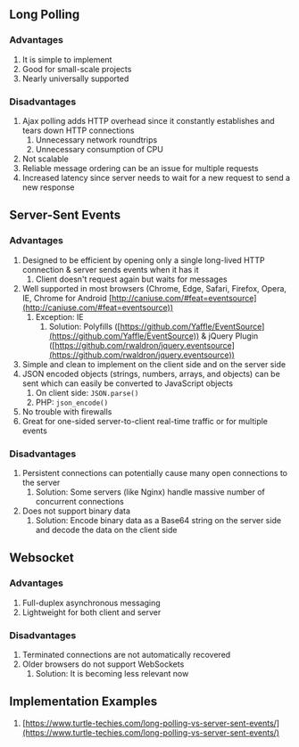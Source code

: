 ## Long Polling ##
### Advantages ###
1. It is simple to implement
2. Good for small-scale projects
3. Nearly universally supported

### Disadvantages ###
1. Ajax polling adds HTTP overhead since it constantly establishes and tears down HTTP connections
	1. Unnecessary network roundtrips
	2. Unnecessary consumption of CPU
2. Not scalable
3. Reliable message ordering can be an issue for multiple requests
4. Increased latency since server needs to wait for a new request to send a new response

## Server-Sent Events ##
### Advantages ###
1. Designed to be efficient by opening only a single long-lived HTTP connection & server sends events when it has it
	1. Client doesn't request again but waits for messages
2. Well supported in most browsers (Chrome, Edge, Safari, Firefox, Opera, IE, Chrome for Android [http://caniuse.com/#feat=eventsource](http://caniuse.com/#feat=eventsource))
	1. Exception: IE
		1. Solution: Polyfills ([https://github.com/Yaffle/EventSource](https://github.com/Yaffle/EventSource)) & jQuery Plugin ([https://github.com/rwaldron/jquery.eventsource](https://github.com/rwaldron/jquery.eventsource))
3. Simple and clean to implement on the client side and on the server side
4. JSON encoded objects (strings, numbers, arrays, and objects) can be sent which can easily be converted to JavaScript objects
	1. On client side: `JSON.parse()`
	2. PHP: `json_encode()`
5. No trouble with firewalls
6. Great for one-sided server-to-client real-time traffic or for multiple events

### Disadvantages ###
1. Persistent connections can potentially cause many open connections to the server
	1. Solution: Some servers (like Nginx) handle massive number of concurrent connections
2. Does not support binary data
	1. Solution: Encode binary data as a Base64 string on the server side and decode the data on the client side

## Websocket ##
### Advantages ###
1. Full-duplex asynchronous messaging
2. Lightweight for both client and server

### Disadvantages ###
1. Terminated connections are not automatically recovered
2. Older browsers do not support WebSockets
	1. Solution: It is becoming less relevant now

## Implementation Examples ##
1. [https://www.turtle-techies.com/long-polling-vs-server-sent-events/](https://www.turtle-techies.com/long-polling-vs-server-sent-events/)